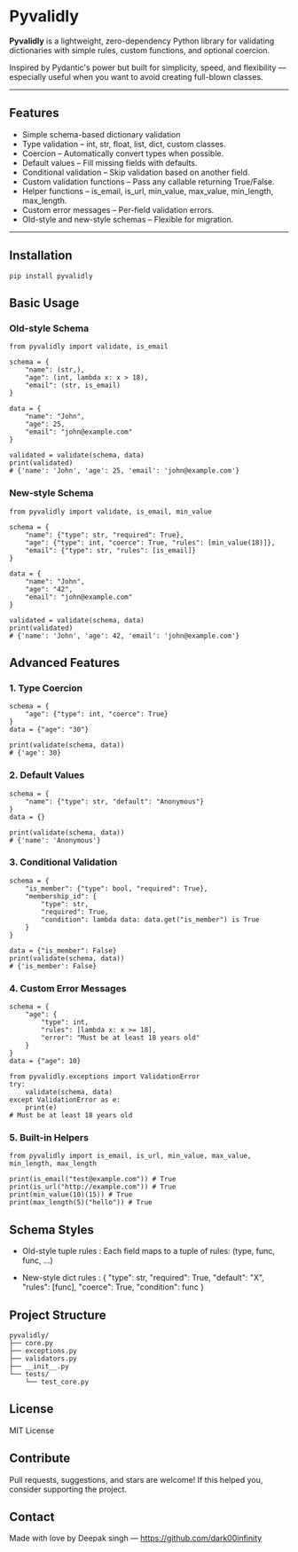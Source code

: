 # Pyvalidly

**Pyvalidly** is a lightweight, zero-dependency Python library for validating dictionaries with simple rules, custom functions, and optional coercion.

Inspired by Pydantic's power but built for simplicity, speed, and flexibility — especially useful when you want to avoid creating full-blown classes.

---

## Features

- Simple schema-based dictionary validation  
- Type validation – int, str, float, list, dict, custom classes.
- Coercion – Automatically convert types when possible.
- Default values – Fill missing fields with defaults.
- Conditional validation – Skip validation based on another field.
- Custom validation functions – Pass any callable returning True/False.
- Helper functions – is_email, is_url, min_value, max_value, min_length, max_length.
- Custom error messages – Per-field validation errors.
- Old-style and new-style schemas – Flexible for migration.

---

## Installation

```
pip install pyvalidly
```


## Basic Usage
### Old-style Schema
```
from pyvalidly import validate, is_email

schema = {
    "name": (str,),
    "age": (int, lambda x: x > 18),
    "email": (str, is_email)
}

data = {
    "name": "John",
    "age": 25,
    "email": "john@example.com"
}

validated = validate(schema, data)
print(validated)
# {'name': 'John', 'age': 25, 'email': 'john@example.com'}

```

### New-style Schema

```
from pyvalidly import validate, is_email, min_value

schema = {
    "name": {"type": str, "required": True},
    "age": {"type": int, "coerce": True, "rules": [min_value(18)]},
    "email": {"type": str, "rules": [is_email]}
}

data = {
    "name": "John",
    "age": "42",
    "email": "john@example.com"
}

validated = validate(schema, data)
print(validated)
# {'name': 'John', 'age': 42, 'email': 'john@example.com'}

```

## Advanced Features
### 1. Type Coercion
```
schema = {
    "age": {"type": int, "coerce": True}
}
data = {"age": "30"}

print(validate(schema, data))
# {'age': 30}

```

### 2. Default Values

```
schema = {
    "name": {"type": str, "default": "Anonymous"}
}
data = {}

print(validate(schema, data))
# {'name': 'Anonymous'}

```

### 3. Conditional Validation

```
schema = {
    "is_member": {"type": bool, "required": True},
    "membership_id": {
        "type": str,
        "required": True,
        "condition": lambda data: data.get("is_member") is True
    }
}

data = {"is_member": False}
print(validate(schema, data))
# {'is_member': False}

```

### 4. Custom Error Messages

```
schema = {
    "age": {
        "type": int,
        "rules": [lambda x: x >= 18],
        "error": "Must be at least 18 years old"
    }
}
data = {"age": 10}

from pyvalidly.exceptions import ValidationError
try:
    validate(schema, data)
except ValidationError as e:
    print(e)
# Must be at least 18 years old

```

### 5. Built-in Helpers

```
from pyvalidly import is_email, is_url, min_value, max_value, min_length, max_length

print(is_email("test@example.com")) # True
print(is_url("http://example.com")) # True
print(min_value(10)(15)) # True
print(max_length(5)("hello")) # True

```

## Schema Styles

- Old-style tuple rules : 
Each field maps to a tuple of rules: (type, func, func, ...)

- New-style dict rules :
{ "type": str, "required": True, "default": "X", "rules": [func], "coerce": True, "condition": func }

## Project Structure
```
pyvalidly/
├── core.py
├── exceptions.py
├── validators.py
├── __init__.py
└── tests/
    └── test_core.py
```

## License

MIT License

## Contribute

Pull requests, suggestions, and stars are welcome!
If this helped you, consider supporting the project.

## Contact

Made with love by Deepak singh — https://github.com/dark00infinity